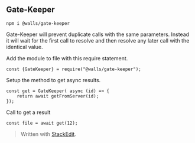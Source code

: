 ## Gate-Keeper
`npm i @walls/gate-keeper`

Gate-Keeper will prevent duplicate calls with the same parameters. Instead it will wait for the first call to resolve and then resolve any later call with the identical value.

Add the module to file with this require statement.

    const {GateKeeper} = require("@walls/gate-keeper");

Setup the method to get async results.

    const get = GateKeeper( async (id) => {
        return await getFromServer(id);
    });

Call to get a result

    const file = await get(12);

> Written with [StackEdit](https://stackedit.io/).